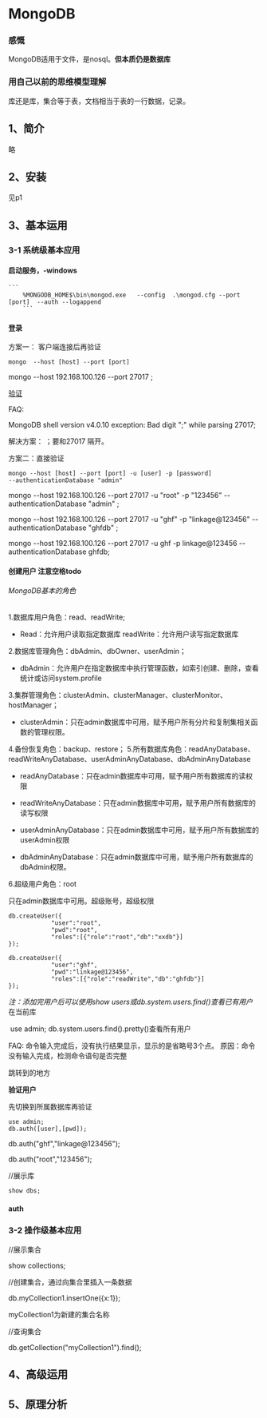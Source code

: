# MongoDB

### 感慨

MongoDB适用于文件，是nosql。**但本质仍是数据库**

### 用自己以前的思维模型理解

库还是库，集合等于表，文档相当于表的一行数据，记录。

## 1、简介

略

## 2、安装

见p1

## 3、基本运用

### 	3-1 系统级基本应用

#### 		**启动服务，-windows**

  	```	
  		%MONGODB_HOME$\bin\mongod.exe   --config  .\mongod.cfg --port [port]  --auth --logappend
  		```

#### 		**登录**

方案一： 客户端连接后再验证

	mongo  --host [host] --port [port]

mongo --host 192.168.100.126 --port 27017 ;

[验证](#jump1)

FAQ:

MongoDB shell version v4.0.10
exception: Bad digit ";" while parsing 27017;

解决方案： ；要和27017 隔开。

方案二：直接验证

```
mongo --host [host] --port [port] -u [user] -p [password]
--authenticationDatabase "admin"
```

mongo --host 192.168.100.126 --port 27017 -u "root" -p "123456" --authenticationDatabase   "admin" ;

mongo --host 192.168.100.126 --port 27017 -u "ghf" -p "linkage@123456"  --authenticationDatabase  "ghfdb" ;



mongo --host 192.168.100.126 --port 27017 -u ghf -p linkage@123456 --authenticationDatabase  ghfdb;

#### 		创建用户 注意空格todo

###### MongoDB基本的角色

1.数据库用户角色：read、readWrite;

- Read：允许用户读取指定数据库   readWrite：允许用户读写指定数据库

2.数据库管理角色：dbAdmin、dbOwner、userAdmin；

- dbAdmin：允许用户在指定数据库中执行管理函数，如索引创建、删除，查看统计或访问system.profile

3.集群管理角色：clusterAdmin、clusterManager、clusterMonitor、hostManager；

-  clusterAdmin：只在admin数据库中可用，赋予用户所有分片和复制集相关函数的管理权限。

4.备份恢复角色：backup、restore；
5.所有数据库角色：readAnyDatabase、readWriteAnyDatabase、userAdminAnyDatabase、dbAdminAnyDatabase

- readAnyDatabase：只在admin数据库中可用，赋予用户所有数据库的读权限

- readWriteAnyDatabase：只在admin数据库中可用，赋予用户所有数据库的读写权限

- userAdminAnyDatabase：只在admin数据库中可用，赋予用户所有数据库的userAdmin权限

- dbAdminAnyDatabase：只在admin数据库中可用，赋予用户所有数据库的dbAdmin权限。

6.超级用户角色：root 

只在admin数据库中可用。超级账号，超级权限



```
db.createUser({
			"user":"root",
			"pwd":"root",
			"roles":[{"role":"root","db":"xxdb"}]
});
```

```
db.createUser({
			"user":"ghf",
			"pwd":"linkage@123456",
			"roles":[{"role":"readWrite","db":"ghfdb"}]
});
```

*注：添加完用户后可以使用show users或db.system.users.find()查看已有用户*在当前库

​    use admin; db.system.users.find().pretty()查看所有用户



FAQ: 命令输入完成后，没有执行结果显示，显示的是省略号3个点。
原因：命令没有输入完成，检测命令语句是否完整

<span id="jump1"> 跳转到的地方 </span>


 **验证用户**

先切换到所属数据库再验证  

```
use admin;
db.auth([user],[pwd]);
```

db.auth("ghf","linkage@123456");

db.auth("root","123456");

//展示库

`show dbs;`

#### auth

### 3-2 操作级基本应用

//展示集合

show collections;



//创建集合，通过向集合里插入一条数据

db.myCollection1.insertOne({x:1}); 

myCollection1为新建的集合名称

//查询集合

db.getCollection("myCollection1").find();







## 4、高级运用



## 5、原理分析



